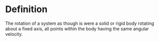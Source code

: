 # Definition

The rotation of a system as though is were a solid or rigid body
rotating about a fixed axis, all points within the body having the same
angular velocity.
